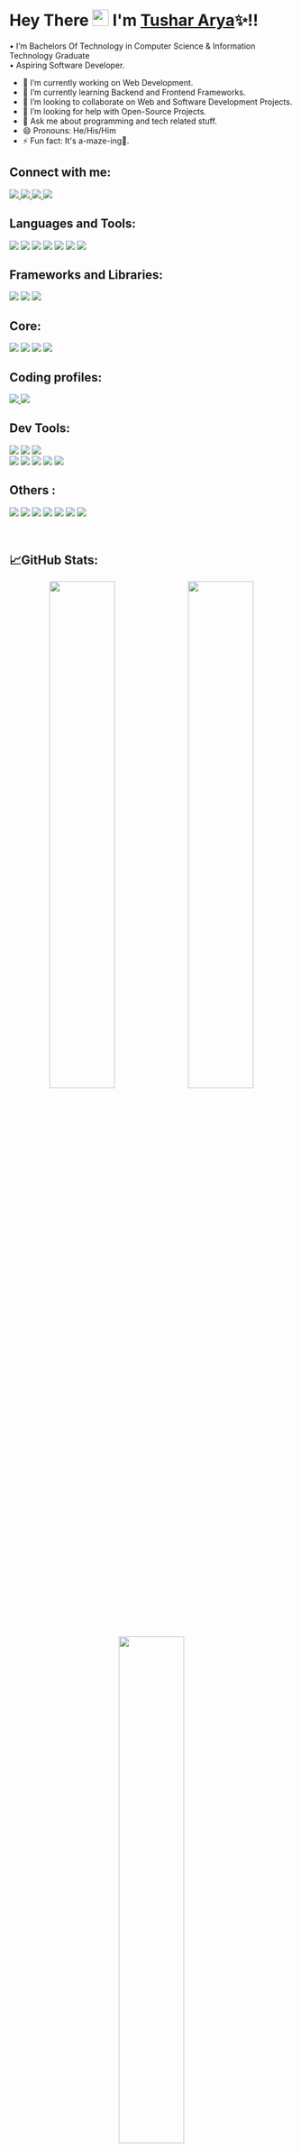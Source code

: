 #  Hey There <img src="https://github.com/TheDudeThatCode/TheDudeThatCode/blob/master/Assets/Hi.gif" width="29px"> I'm [Tushar Arya](https://bit.ly/3gGMsHs)✨!!

• I’m Bachelors Of Technology in Computer Science & Information Technology Graduate <br />
• Aspiring Software Developer.

- 🔭 I’m currently working on Web Development.
- 🌱 I’m currently learning Backend and Frontend Frameworks.
- 👯 I’m looking to collaborate on Web and Software Development Projects.
- 🤔 I’m looking for help with Open-Source Projects.
- 💬 Ask me about programming and tech related stuff.
- 😄 Pronouns: He/His/Him
- ⚡ Fun fact: It's a-maze-ing🌠.

## Connect with me:

<p>
  <a href="https://TusharArya.github.io">
    <img src="https://img.shields.io/badge/Portfolio-DAF7A6?style=for-the-badge&logo=logoColor=white" />
  </a>
  <a href="https://linkedin.com/in/tushar-arya-868b09190">
    <img src="https://img.shields.io/badge/LinkedIn-0A66C2?style=for-the-badge&logo=linkedin&logoColor=white" />
  </a>
  <a href="mailto:aryatushar748@gmail.com">
    <img src="https://img.shields.io/badge/Gmail-FF5733?style=for-the-badge&logo=gmail&logoColor=white" />
  </a>
  <a href="https://twitter.com/TusharArya77?s=08">
    <img src="https://img.shields.io/badge/Twitter-1DA1F2?style=for-the-badge&logo=twitter&logoColor=white" />
  </a>
</p>

## Languages and Tools:

<p>
  <img src="https://img.shields.io/badge/Java-C70039?style=for-the-badge&logo=java8&logoColor=white" />
  <img src="https://img.shields.io/badge/Python-3776AB?style=for-the-badge&logo=python&logoColor=white" />
  <img src="https://img.shields.io/badge/HTML5-E34F26?style=for-the-badge&logo=html5&logoColor=white" />
  <img src="https://img.shields.io/badge/CSS3-1572B6?style=for-the-badge&logo=css3&logoColor=white" />
  <img src="https://img.shields.io/badge/Sass-CC6699?style=for-the-badge&logo=sass&logoColor=white" />
  <img src="https://img.shields.io/badge/JavaScript-323330?style=for-the-badge&logo=javascript&logoColor=F7DF1E" />
  <img src="https://img.shields.io/badge/SQL-00000F?style=for-the-badge&logo=sql&logoColor=white" />
</p>

## Frameworks and Libraries:

<p>
  <img src="https://img.shields.io/badge/Bootstrap-563D7C?style=for-the-badge&logo=bootstrap&logoColor=black" />
  <img src="https://img.shields.io/badge/Tailwind_CSS-38B2AC?style=for-the-badge&logo=tailwind-css&logoColor=black" />
  <img src="https://img.shields.io/badge/Django-62D94A?style=for-the-badge&logo=django&logoColor=black" />
</p>

## Core:

<p>
  <img src="https://img.shields.io/badge/DSA-B1B1B1?style=for-the-badge&logo=DSA&logoColor=white" />
  <img src="https://img.shields.io/badge/OOPS-808080?style=for-the-badge&logo=OOPS&logoColor=white" />
  <img src="https://img.shields.io/badge/DBMS-5B5B5B?style=for-the-badge&logo=DBMS&logoColor=white" />
  <img src="https://img.shields.io/badge/Computer Networks-353535?style=for-the-badge&logo=ComputerNetworks&logoColor=white" />
</p>

## Coding profiles:

<p>
  <a href="https://www.hackerrank.com/aryatushar748?hr_r=1">
    <img src="https://img.shields.io/badge/-Hackerrank-2EC866?style=for-the-badge&logo=HackerRank&logoColor=white" />
  </a>
  <a href="https://leetcode.com/TusharArya">
    <img src="https://img.shields.io/badge/-LeetCode-FFA116?style=for-the-badge&logo=LeetCode&logoColor=black" />
  </a>
</p>

## Dev Tools:

<p>
  <img src="https://img.shields.io/badge/VS%20Code-100000.svg?&style=for-the-badge&logo=visual-studio-code" />
  <img src="https://img.shields.io/badge/IntelliJ_IDEA-000000.svg?style=for-the-badge&logo=intellij-idea" />
  <img src="https://img.shields.io/badge/Android_Studio-100000?style=for-the-badge&logo=android-studio" />
  <br>
  <img src="https://img.shields.io/badge/-Git-100000?&style=for-the-badge&logo=git" />
  <img src="https://img.shields.io/badge/GitHub-100000?style=for-the-badge&logo=github" />
  <img src="https://img.shields.io/badge/GitLab-100000?style=for-the-badge&logo=gitlab" />
  <img src="https://img.shields.io/badge/Postman-100000?style=for-the-badge&logo=Postman" />
  <img src="https://img.shields.io/badge/Jira-100000?style=for-the-badge&logo=Jira" />
  
</p>

## Others :

<p>
  <img src="https://img.shields.io/badge/Linux-000000.svg?style=for-the-badge&logo=Linux&logoColor=white" />
  <img src="https://img.shields.io/badge/XML-100000?style=for-the-badge&logo=XML&logoColor=white" />
  <img src="https://img.shields.io/badge/JSON-100000?&style=for-the-badge&logo=JSON&logoColor=white" />
  <img src="https://img.shields.io/badge/Kafka-100000?style=for-the-badge&logo=Kafka&logoColor=white" />
  <img src="https://img.shields.io/badge/YAML-100000?style=for-the-badge&logo=YAML&logoColor=white" />
  <img src="https://img.shields.io/badge/Cron-100000?style=for-the-badge&logo=Cron&logoColor=white" />
  <img src="https://img.shields.io/badge/Docker-100000?style=for-the-badge&logo=Docker&logoColor=white" />
</p>

<br />

## 📈GitHub Stats:

<p align="center">
  <img width="48%" src="https://github-readme-stats.vercel.app/api?username=TusharArya&show_icons=true&include_all_commits=true&theme=react" />
  <img width="48%" src="https://github-readme-streak-stats.herokuapp.com/?user=TusharArya&theme=react" />
  <img width="48%" align="center" src="https://github-readme-stats.vercel.app/api/top-langs/?username=TusharArya&layout=compact&theme=react" />
</p>

<br />

<p align="center"> 
  Visitor Count<br>
  <img src="https://profile-counter.glitch.me/TusharArya/count.svg" />
</p>

### :zap: Recent Activity

<!--START_SECTION:activity-->
<!-- 1. 🎉 Merged PR [#214](https://github.com/bradmccoydev/mentoring/pull/214) in [bradmccoydev/mentoring](https://github.com/bradmccoydev/mentoring)
2. 🎉 Merged PR [#210](https://github.com/bradmccoydev/mentoring/pull/210) in [bradmccoydev/mentoring](https://github.com/bradmccoydev/mentoring)
3. 🗣 Commented on [#3224](https://github.com/oam-dev/kubevela/issues/3224) in [oam-dev/kubevela](https://github.com/oam-dev/kubevela)
4. 🗣 Commented on [#441](https://github.com/cncf/glossary/issues/441) in [cncf/glossary](https://github.com/cncf/glossary)
5. 🗣 Commented on [#21](https://github.com/dokc/dokc.github.io/issues/21) in [dokc/dokc.github.io](https://github.com/dokc/dokc.github.io) -->
<!--END_SECTION:activity-->
